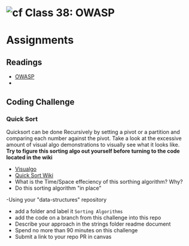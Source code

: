 # ![cf](http://i.imgur.com/7v5ASc8.png) Class 38: OWASP

# Assignments

## Readings
- [OWASP](https://www.owasp.org/index.php/.NET_Security_Cheat_Sheet#ASP.NET_MVC_Guidance)
- [](https://dotnetcore.gaprogman.com/2017/07/20/net-core-middleware-owasp-headers-part-1/)

## Coding Challenge

### Quick Sort
Quicksort can be done Recursively by setting a pivot or a partition and comparing each number against the pivot. 
Take a look at the excessive amount of visual algo demonstrations to visually see what it looks like. 
<br />
**Try to figure this sorting algo out yourself before turning to the code located in the wiki**

- [Visualgo](https://visualgo.net/en/sorting)
- [Quick Sort Wiki](https://en.wikipedia.org/wiki/Quicksort)
- What is the Time/Space effeciency of this sorthing algorithm? Why?
- Do this sorting algorithm "in place"

-Using your "data-structures" repository
  - add a folder and label it `Sorting Algorithms`
  - add the code on a branch from this challenge into this repo
  - Describe your approach in the strings folder readme document
  - Spend no more than 90 minutes on this challenge
  - Submit a link to your repo PR in canvas
